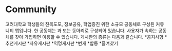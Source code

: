 # Community 
고려대학교 학생들의 친목도모, 정보공유, 학업증진 위한 소규모 공동체로 구성된 커뮤니티 앱입니다. 
한 공동체는 과 또는 동아리로 구성되어 있습니다. 사용자가 속하는 공동체를 찾아 가입하면 이용할 수 있습니다.
게시판의 종류는 다음과 같습니다.
*공지사항
*추천게시판
*자유게시판
*익명게시판
*번개
*밥통
*즐겨찾기

